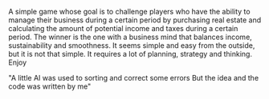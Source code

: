 A simple game whose goal is to challenge players who have the ability to manage their business during a certain period by purchasing real estate and calculating the amount of potential income and taxes during a certain period. 
The winner is the one with a business mind that balances income, sustainability and smoothness. It seems simple and easy from the outside, but it is not that simple. It requires a lot of planning, strategy and thinking.
Enjoy

"A little AI was used to sorting and correct some errors
But the idea and the code was written by me"
